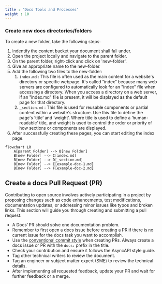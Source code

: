 ```yaml
---
title : 'Docs Tools and Processes'
weight : 10
---
```



### Create new docs directories/folders
To create a new folder, take the following steps:
1. Indentify the content bucket your document shall fall under.
2. Open the project locally and navigate to the parent folder.
3. On the parent folder, right-click and click on 'new-folder'.
4. Give an appropriate name to the new-folder.
5. Add the following two files to the new-folder:
    1. `index.md` : This file is often used as the main content for a website's directory or specific webpage. It's called "index" because many web servers are configured to automatically look for an "index" file when accessing a directory. When you access a directory on a web server, if an "index.md" file is present, it will be displayed as the default page for that directory.
    2. `_section.md` : This file is used for reusable components or partial content within a website's structure. Use this file to define the page's ‘title’ and ‘weight’. Where title is used to define a ‘human-readable’ title, and weight is used to control the order or priority of how sections or components are displayed.
6. After successfully creating these pages, you can start editing the index page. 

```mermaid
flowchart LR
    A[parent Folder] --> B[new Folder] 
    B[new Folder] --> C[index.md]
    B[new Folder] --> D[_section.md]
    B[new Folder] --> E[example-doc-1.md]
    B[new Folder] --> F[example-doc-2.md]
```

## Create a docs Pull Request (PR)
Contributing to open source involves actively participating in a project by proposing changes such as code enhancements, test modifications, documentation updates, or addressing minor issues like typos and broken links. This section will guide you through creating and submitting a pull request.

- A Docs’ PR should solve one documentation problem. 
- Remember to first open a docs issue before creating a PR if there is no current issue for the docs task you want to accomplish. 
- Use the [conventional commit style](https://github.com/asyncapi/.github/blob/master/CONTRIBUTING.md#conventional-commits) when creating PRs. Always create a docs issue or PR with the `docs:` prefix in the title. 
- Check your contribution and ensure it follows the AsyncAPI style guide.
- Tag other technical writers to review the document. 
- Tag an engineer or subject matter expert (SME) to review the technical details.
- After implementing all requested feedback, update your PR and wait for further feedback or a merge.

